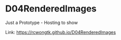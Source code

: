 # D04RenderedImages
Just a Prototype - Hosting to show

Link: https://rcwongtk.github.io/D04RenderedImages

